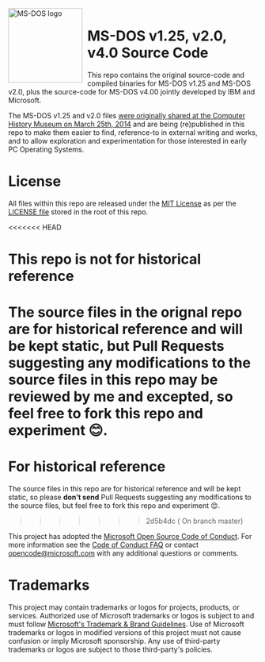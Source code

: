 <img width="150" height="150" align="left" style="float: left; margin: 0 10px 0 0;" alt="MS-DOS logo" src="https://github.com/Microsoft/MS-DOS/blob/main/.readmes/msdos-logo.png">   

# MS-DOS v1.25, v2.0, v4.0 Source Code

This repo contains the original source-code and compiled binaries for MS-DOS v1.25 and MS-DOS v2.0, plus the source-code for MS-DOS v4.00 jointly developed by IBM and
Microsoft.

The MS-DOS v1.25 and v2.0 files [were originally shared at the Computer History Museum on March 25th, 2014]( http://www.computerhistory.org/atchm/microsoft-ms-dos-early-source-code/) and are being (re)published in this repo to make them easier to find, reference-to in external writing and works, and to allow exploration and experimentation for those interested in early PC Operating Systems.  

# License

All files within this repo are released under the [MIT License]( https://en.wikipedia.org/wiki/MIT_License) as per the [LICENSE file](https://github.com/Microsoft/MS-DOS/blob/main/LICENSE) stored in the root of this repo.

<<<<<<< HEAD
# This repo is not for historical reference

The source files in the orignal repo are for historical reference and will be kept static, but Pull Requests suggesting any modifications to the source files in this repo may be reviewed by me and excepted, so feel free to fork this repo and experiment 😊.  
=======
# For historical reference

The source files in this repo are for historical reference and will be kept static, so please **don’t send** Pull Requests suggesting any modifications to the source files, but feel free to fork this repo and experiment 😊.  
>>>>>>> 2d5b4dc ( On branch master)

This project has adopted the [Microsoft Open Source Code of Conduct](https://opensource.microsoft.com/codeofconduct/).  For more information see the [Code of Conduct FAQ](https://opensource.microsoft.com/codeofconduct/faq/) or contact [opencode@microsoft.com](mailto:opencode@microsoft.com) with any additional questions or comments.

# Trademarks

This project may contain trademarks or logos for projects, products, or services. Authorized use of Microsoft
trademarks or logos is subject to and must follow
[Microsoft's Trademark & Brand Guidelines](https://www.microsoft.com/legal/intellectualproperty/trademarks/usage/general).
Use of Microsoft trademarks or logos in modified versions of this project must not cause confusion or imply Microsoft sponsorship.
Any use of third-party trademarks or logos are subject to those third-party's policies.
